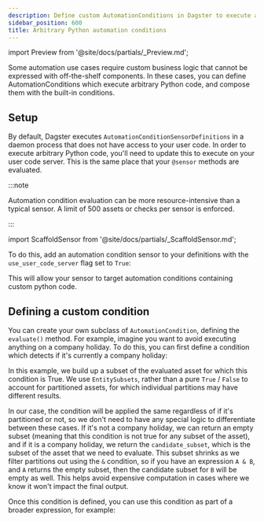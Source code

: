 ```yaml
---
description: Define custom AutomationConditions in Dagster to execute arbitrary Python code to handle complex business logic.
sidebar_position: 600
title: Arbitrary Python automation conditions
---
```


import Preview from '@site/docs/partials/\_Preview.md';

<Preview />

Some automation use cases require custom business logic that cannot be expressed with off-the-shelf components. In these cases, you can define AutomationConditions which execute arbitrary Python code, and compose them with the built-in conditions.

## Setup

By default, Dagster executes `AutomationConditionSensorDefinitions` in a daemon process that does not have access to your user code. In order to execute arbitrary Python code, you'll need to update this to execute on your user code server. This is the same place that your `@sensor` methods are evaluated.

:::note

Automation condition evaluation can be more resource-intensive than a typical sensor. A limit of 500 assets or checks per sensor is enforced.

:::

import ScaffoldSensor from '@site/docs/partials/\_ScaffoldSensor.md';

<ScaffoldSensor />

To do this, add an automation condition sensor to your definitions with the `use_user_code_server` flag set to `True`:

<CodeExample path="docs_snippets/docs_snippets/concepts/declarative_automation/sensors/arbitrary_python.py" title="src/<project_name>/defs/sensors.py" />

This will allow your sensor to target automation conditions containing custom python code.

## Defining a custom condition

You can create your own subclass of `AutomationCondition`, defining the `evaluate()` method. For example, imagine you want to avoid executing anything on a company holiday. To do this, you can first define a condition which detects if it's currently a company holiday:

<CodeExample path="docs_snippets/docs_snippets/concepts/declarative_automation/sensors/custom_condition.py" startAfter="start_custom_condition" endBefore="end_custom_condition" title="src/<project_name>/defs/sensors.py" />

In this example, we build up a subset of the evaluated asset for which this condition is True. We use `EntitySubsets`, rather than a pure `True` / `False` to account for partitioned assets, for which individual partitions may have different results.

In our case, the condition will be applied the same regardless of if it's partitioned or not, so we don't need to have any special logic to differentiate between these cases. If it's not a company holiday, we can return an empty subset (meaning that this condition is not true for any subset of the asset), and if it is a company holiday, we return the `candidate_subset`, which is the subset of the asset that we need to evaluate. This subset shrinks as we filter partitions out using the `&` condition, so if you have an expression `A & B`, and `A` returns the empty subset, then the candidate subset for `B` will be empty as well. This helps avoid expensive computation in cases where we know it won't impact the final output.

Once this condition is defined, you can use this condition as part of a broader expression, for example:

<CodeExample path="docs_snippets/docs_snippets/concepts/declarative_automation/sensors/custom_condition.py" startAfter="start_conditional" endBefore="end_conditional" title="src/<project_name>/defs/sensors.py" />
